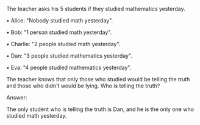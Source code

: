 The teacher asks his 5 students if they studied mathematics yesterday.

•	Alice: "Nobody studied math yesterday".

•	Bob: "1 person studied math yesterday".

•	Charlie: "2 people studied math yesterday".

•	Dan: "3 people studied mathematics yesterday".

•	Eva: "4 people studied mathematics yesterday".

The teacher knows that only those who studied would be telling the truth and those who didn't would be lying. Who is telling the truth?

Answer:

The only student who is telling the truth is Dan, and he is the only one who studied math yesterday.

